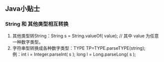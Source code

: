 ## Java小贴士
### String 和 其他类型相互转换
1. 其他类型转String：String s = String.valueOf( value); // 其中 value 为任意一种数字类型。
2. 字符串型转换成各种数字类型：TYPE TP=TYPE.parseTYPE(string); <br/>例：int i = Integer.parseInt( s ); long l = Long.parseLong( s ); 
 
